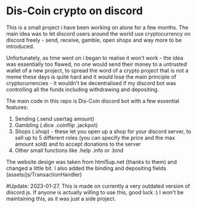 # Dis-Coin crypto on discord

This is a small project i have been working on alone for a few months.
The main idea was to let discord users around the world use cryptocurrency on discord freely - send, receive, gamble, open shops and way more to be introduced.

Unfortunately, as time went on i began to realise it won't work - the idea was essentially too flawed, no one would send their money to a untrusted wallet of a new project, to spread the word of a crypto project that is not a meme these days is quite hard and it would lose the main principle of cryptocurrencies - it wouldn't be decentralised if my discord bot was controlling all the funds including withdrawing and depositing.

The main code in this repo is Dis-Coin discord bot with a few essential features:

1. Sending (.send usertag amount)
2. Gambling (.dice .coinflip .jackpot)
3. Shops (.shop) - these let you open up a shop for your discord server, to sell up to 5 different roles (you can specify the price and the max amount sold) and to accept donations to the server
4. Other small functions like .help .info or .bind

The website design was taken from html5up.net (thanks to them) and changed a little bit. I also added the binding and depositing fields (assets/js/TransactionHandler)


#Update: 2023-01-27. This is made on currently a very outdated version of discord.js. If anyone is actually willing to use this, good luck :) I won't be maintaining this, as it was just a side project.
